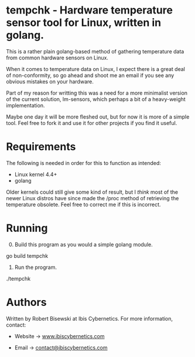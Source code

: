# tempchk - Hardware temperature sensor tool for Linux, written in golang.

This is a rather plain golang-based method of gathering temperature data from
common hardware sensors on Linux.

When it comes to temperature data on Linux, I expect there is a great deal
of non-conformity, so go ahead and shoot me an email if you see any obvious
mistakes on your hardware.

Part of my reason for writting this was a need for a more minimalist version
of the current solution, lm-sensors, which perhaps a bit of a heavy-weight
implementation.

Maybe one day it will be more fleshed out, but for now it is more of a
simple tool. Feel free to fork it and use it for other projects if you find
it useful.


# Requirements

The following is needed in order for this to function as intended:

* Linux kernel 4.4+
* golang

Older kernels could still give some kind of result, but I *think* most of
the newer Linux distros have since made the /proc method of retrieving the
temperature obsolete. Feel free to correct me if this is incorrect.


# Running

0) Build this program as you would a simple golang module.

go build tempchk

1) Run the program.

./tempchk


# Authors

Written by Robert Bisewski at Ibis Cybernetics. For more information, contact:

* Website -> www.ibiscybernetics.com

* Email -> contact@ibiscybernetics.com

